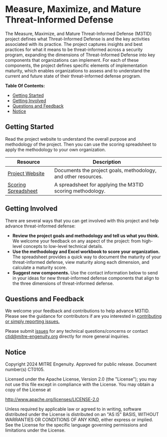 # Measure, Maximize, and Mature Threat-Informed Defense

The Measure, Maximize, and Mature Threat-Informed Defense (M3TID) project defines what
Threat-Informed Defense is and the key activities associated with its practice. The
project captures insights and best practices for what it means to be threat-informed
across a security program, expanding the dimensions of Threat-Informed Defense into key
components that organizations can implement. For each of these components, the project
defines specific elements of implementation maturity, which enables organizations to
assess and to understand the current and future state of their threat-informed defense
program.

**Table Of Contents:**

- [Getting Started](#getting-started)
- [Getting Involved](#getting-involved)
- [Questions and Feedback](#questions-and-feedback)
- [Notice](#notice)

## Getting Started

Read the project website to understand the overall purpose and methodology of the
project. Then you can use the scoring spreadsheet to apply the methodology to your own
organization.

| Resource                                                                       | Description                                                    |
| ------------------------------------------------------------------------------ | -------------------------------------------------------------- |
| [Project Website](https://center-for-threat-informed-defense.github.io/m3tid/) | Documents the project goals, methodology, and other resources. |
| [Scoring Spreadsheet](docs/M3TIDScoringSpreadsheet.xlsx)                       | A spreadsheet for applying the M3TID scoring methodology.      |


## Getting Involved

There are several ways that you can get involved with this project and help advance
threat-informed defense:

- **Review the project goals and methodology and tell us what you think.** We welcome
  your feedback on any aspect of the project: from high-level concepts to low-level
  technical details.
- **Use the methodology and Excel workbook to score your organization.** The spreadsheet
  provides a quick way to document the maturity of your threat-informed defense, view
  maturity along each dimension, and calculate a maturity score.
- **Suggest new components.** Use the contact information below to send in your ideas
  for new threat-informed defense components that align to the three dimensions of
  threat-informed defense.

## Questions and Feedback

We welcome your feedback and contributions to help advance M3TID. Please see the
guidance for contributors if are you interested in [contributing or simply reporting
issues.](/CONTRIBUTING.md)

Please submit
[issues](https://github.com/center-for-threat-informed-defense/mappings-explorer/issues)
for any technical questions/concerns or contact
[ctid@mitre-engenuity.org](mailto:ctid@mitre-engenuity.org?subject=Question%20about%20M3TID)
directly for more general inquiries.

## Notice

Copyright 2024 MITRE Engenuity. Approved for public release. Document number(s)
CT0105.

Licensed under the Apache License, Version 2.0 (the "License"); you may not use this
file except in compliance with the License. You may obtain a copy of the License at

http://www.apache.org/licenses/LICENSE-2.0

Unless required by applicable law or agreed to in writing, software distributed under
the License is distributed on an "AS IS" BASIS, WITHOUT WARRANTIES OR CONDITIONS OF ANY
KIND, either express or implied. See the License for the specific language governing
permissions and limitations under the License.
